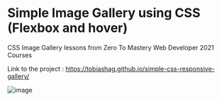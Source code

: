 # Simple Image Gallery using CSS (Flexbox and hover)
CSS Image Gallery lessons from Zero To Mastery Web Developer 2021 Courses 

Link to the project : https://tobiashag.github.io/simple-css-responsive-gallery/

![image](https://user-images.githubusercontent.com/71271962/135775809-1544654d-569f-4bc7-b852-412d1a54fb6e.png)

